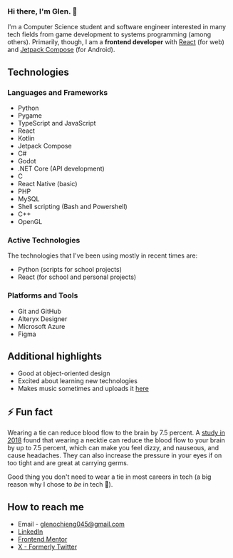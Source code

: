 ### Hi there, I'm Glen. 👋
I'm a Computer Science student and software engineer interested in many tech fields from game development to systems programming (among others).
Primarily, though, I am a **frontend developer** with [React](https://react.dev/) (for web) and [Jetpack Compose](https://developer.android.com/jetpack/compose) (for Android).

## Technologies
### Languages and Frameworks
- Python
- Pygame
- TypeScript and JavaScript
- React
- Kotlin
- Jetpack Compose
- C#
- Godot
- .NET Core (API development)
- C
- React Native (basic)
- PHP
- MySQL
- Shell scripting (Bash and Powershell)
- C++
- OpenGL

### Active Technologies
The technologies that I've been using mostly in recent times are:
- Python (scripts for school projects)
- React (for school and personal projects)

### Platforms and Tools
- Git and GitHub
- Alteryx Designer
- Microsoft Azure
- Figma

## Additional highlights
- Good at object-oriented design
- Excited about learning new technologies
- Makes music sometimes and uploads it [here](https://on.soundcloud.com/2Qiay)

## ⚡ Fun fact
Wearing a tie can reduce blood flow to the brain by 7.5 percent. A [study in 2018](https://link.springer.com/article/10.1007/s00234-018-2048-7) found that wearing a necktie can reduce the blood flow to your brain by up to 7.5 percent, which can make you feel dizzy, and nauseous, and cause headaches. They can also increase the pressure in your eyes if on too tight and are great at carrying germs.

Good thing you don't need to wear a tie in most careers in tech (a big reason why I chose to _be_ in tech 🤣).

## How to reach me
  - Email - glenochieng045@gmail.com
  - [LinkedIn](https://www.linkedin.com/in/glen-omondi-22b57a257)
  - [Frontend Mentor](https://www.frontendmentor.io/profile/Mirror83)
  - [X - Formerly Twitter](https://twitter.com/glen_ochieng_)

<!--
**Mirror83/Mirror83** is a ✨ _special_ ✨ repository because its `README.md` (this file) appears on your GitHub profile.

Here are some ideas to get you started:

- 🔭 I’m currently working on ...
- 🌱 I’m currently learning ...
- 👯 I’m looking to collaborate on ...
- 🤔 I’m looking for help with ...
- 💬 Ask me about ...
- 📫 How to reach me: ...
- 😄 Pronouns: ...
- ⚡ Fun fact: ...
-->
